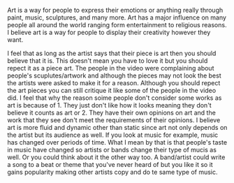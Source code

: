 Art is a way for people to express their emotions or anything really through paint, music, sculptures, and many more. Art has a major influence on many people all around the world ranging form entertainment to religious reasons. I believe art is a way for people to display their creativity however they want. 

I feel that as long as the artist says that their piece is art then you should believe that it is. This doesn't mean you have to love it but you should repect it as a piece art. The people in the video were complaining about people's scuplutes/artwork and although the pieces may not look the best the artists were asked to make it for a reason. Although you should repect the art pieces you can still critique it like some of the people in the video did. I feel that why the reason soime people don't consider some works as art is because of 1. They just don't like how it looks meaning they don't believe it counts as art or 2. They have their own opinions on art and the work that they see don't meet the requirements of their opinions. I believe art is more fluid and dynamic other than static since art not only depends on the artist but its audience as well. If you look at music for example, music has changed over periods of time. What I mean by that is that people's taste in music have changed so artists or bands change their type of mucis as well. Or you could think about it the other way too. A band/artist could write a song to a beat or theme that you've never heard of but you like it so it gains popularity making other artists copy and do te same type of music.
